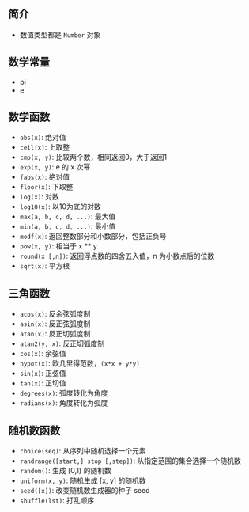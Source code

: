 ## 简介

+ 数值类型都是 `Number` 对象


## 数学常量

+ pi
+ e


## 数学函数

+ `abs(x)`: 绝对值
+ `ceil(x)`: 上取整
+ `cmp(x, y)`: 比较两个数，相同返回0，大于返回1
+ `exp(x, y)`: e 的 x 次幂
+ `fabs(x)`: 绝对值
+ `floor(x)`: 下取整
+ `log(x)`: 对数
+ `log10(x)`: 以10为底的对数
+ `max(a, b, c, d, ...)`: 最大值
+ `min(a, b, c, d, ...)`: 最小值
+ `modf(x)`: 返回整数部分和小数部分，包括正负号
+ `pow(x, y)`: 相当于 x ** y
+ `round(x [,n])`: 返回浮点数的四舍五入值，n 为小数点后的位数
+ `sqrt(x)`: 平方根


## 三角函数

+ `acos(x)`: 反余弦弧度制
+ `asin(x)`: 反正弦弧度制
+ `atan(x)`: 反正切弧度制
+ `atan2(y, x)`: 反正切弧度制
+ `cos(x)`: 余弦值
+ `hypot(x)`: 欧几里得范数，`(x*x + y*y)`
+ `sin(x)`: 正弦值
+ `tan(x)`: 正切值
+ `degrees(x)`: 弧度转化为角度
+ `radians(x)`: 角度转化为弧度


## 随机数函数

+ `choice(seq)`: 从序列中随机选择一个元素
+ `randrange([start,] stop [,step])`: 从指定范围的集合选择一个随机数
+ `random()`: 生成 [0,1) 的随机数
+ `uniform(x, y)`: 随机生成 [x, y] 的随机数
+ `seed([x])`: 改变随机数生成器的种子 seed
+ `shuffle(lst)`: 打乱顺序